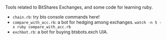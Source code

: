  Tools related to BitShares Exchanges, and some code for learning ruby.

 * `chain.rb`: try bts console commands here!
 * `compare_with_acc.rb`: a bot for hedging among exchanges. `watch -n 5 -x ruby compare_with_acc.rb`
 * `exchbot.rb`: a bot for buying btsbots.exch UIA.
